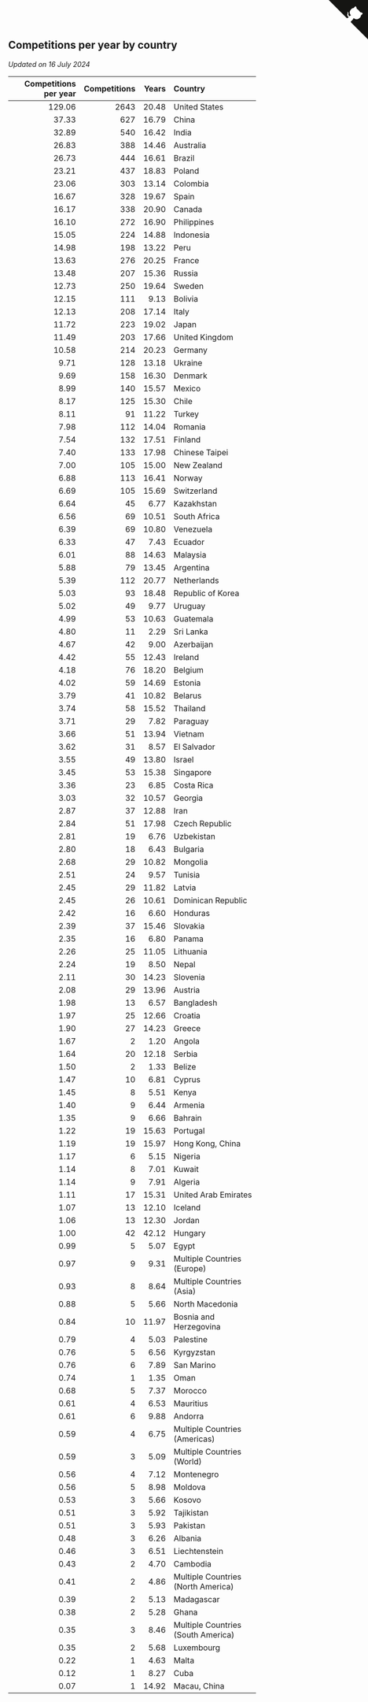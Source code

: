 ## Competitions per year by country

*Updated on 16 July 2024*

| Competitions per year | Competitions | Years | Country |
| ---: | ---: | ---: | :--- |
| 129.06 | 2643 | 20.48 | United States |
| 37.33 | 627 | 16.79 | China |
| 32.89 | 540 | 16.42 | India |
| 26.83 | 388 | 14.46 | Australia |
| 26.73 | 444 | 16.61 | Brazil |
| 23.21 | 437 | 18.83 | Poland |
| 23.06 | 303 | 13.14 | Colombia |
| 16.67 | 328 | 19.67 | Spain |
| 16.17 | 338 | 20.90 | Canada |
| 16.10 | 272 | 16.90 | Philippines |
| 15.05 | 224 | 14.88 | Indonesia |
| 14.98 | 198 | 13.22 | Peru |
| 13.63 | 276 | 20.25 | France |
| 13.48 | 207 | 15.36 | Russia |
| 12.73 | 250 | 19.64 | Sweden |
| 12.15 | 111 | 9.13 | Bolivia |
| 12.13 | 208 | 17.14 | Italy |
| 11.72 | 223 | 19.02 | Japan |
| 11.49 | 203 | 17.66 | United Kingdom |
| 10.58 | 214 | 20.23 | Germany |
| 9.71 | 128 | 13.18 | Ukraine |
| 9.69 | 158 | 16.30 | Denmark |
| 8.99 | 140 | 15.57 | Mexico |
| 8.17 | 125 | 15.30 | Chile |
| 8.11 | 91 | 11.22 | Turkey |
| 7.98 | 112 | 14.04 | Romania |
| 7.54 | 132 | 17.51 | Finland |
| 7.40 | 133 | 17.98 | Chinese Taipei |
| 7.00 | 105 | 15.00 | New Zealand |
| 6.88 | 113 | 16.41 | Norway |
| 6.69 | 105 | 15.69 | Switzerland |
| 6.64 | 45 | 6.77 | Kazakhstan |
| 6.56 | 69 | 10.51 | South Africa |
| 6.39 | 69 | 10.80 | Venezuela |
| 6.33 | 47 | 7.43 | Ecuador |
| 6.01 | 88 | 14.63 | Malaysia |
| 5.88 | 79 | 13.45 | Argentina |
| 5.39 | 112 | 20.77 | Netherlands |
| 5.03 | 93 | 18.48 | Republic of Korea |
| 5.02 | 49 | 9.77 | Uruguay |
| 4.99 | 53 | 10.63 | Guatemala |
| 4.80 | 11 | 2.29 | Sri Lanka |
| 4.67 | 42 | 9.00 | Azerbaijan |
| 4.42 | 55 | 12.43 | Ireland |
| 4.18 | 76 | 18.20 | Belgium |
| 4.02 | 59 | 14.69 | Estonia |
| 3.79 | 41 | 10.82 | Belarus |
| 3.74 | 58 | 15.52 | Thailand |
| 3.71 | 29 | 7.82 | Paraguay |
| 3.66 | 51 | 13.94 | Vietnam |
| 3.62 | 31 | 8.57 | El Salvador |
| 3.55 | 49 | 13.80 | Israel |
| 3.45 | 53 | 15.38 | Singapore |
| 3.36 | 23 | 6.85 | Costa Rica |
| 3.03 | 32 | 10.57 | Georgia |
| 2.87 | 37 | 12.88 | Iran |
| 2.84 | 51 | 17.98 | Czech Republic |
| 2.81 | 19 | 6.76 | Uzbekistan |
| 2.80 | 18 | 6.43 | Bulgaria |
| 2.68 | 29 | 10.82 | Mongolia |
| 2.51 | 24 | 9.57 | Tunisia |
| 2.45 | 29 | 11.82 | Latvia |
| 2.45 | 26 | 10.61 | Dominican Republic |
| 2.42 | 16 | 6.60 | Honduras |
| 2.39 | 37 | 15.46 | Slovakia |
| 2.35 | 16 | 6.80 | Panama |
| 2.26 | 25 | 11.05 | Lithuania |
| 2.24 | 19 | 8.50 | Nepal |
| 2.11 | 30 | 14.23 | Slovenia |
| 2.08 | 29 | 13.96 | Austria |
| 1.98 | 13 | 6.57 | Bangladesh |
| 1.97 | 25 | 12.66 | Croatia |
| 1.90 | 27 | 14.23 | Greece |
| 1.67 | 2 | 1.20 | Angola |
| 1.64 | 20 | 12.18 | Serbia |
| 1.50 | 2 | 1.33 | Belize |
| 1.47 | 10 | 6.81 | Cyprus |
| 1.45 | 8 | 5.51 | Kenya |
| 1.40 | 9 | 6.44 | Armenia |
| 1.35 | 9 | 6.66 | Bahrain |
| 1.22 | 19 | 15.63 | Portugal |
| 1.19 | 19 | 15.97 | Hong Kong, China |
| 1.17 | 6 | 5.15 | Nigeria |
| 1.14 | 8 | 7.01 | Kuwait |
| 1.14 | 9 | 7.91 | Algeria |
| 1.11 | 17 | 15.31 | United Arab Emirates |
| 1.07 | 13 | 12.10 | Iceland |
| 1.06 | 13 | 12.30 | Jordan |
| 1.00 | 42 | 42.12 | Hungary |
| 0.99 | 5 | 5.07 | Egypt |
| 0.97 | 9 | 9.31 | Multiple Countries (Europe) |
| 0.93 | 8 | 8.64 | Multiple Countries (Asia) |
| 0.88 | 5 | 5.66 | North Macedonia |
| 0.84 | 10 | 11.97 | Bosnia and Herzegovina |
| 0.79 | 4 | 5.03 | Palestine |
| 0.76 | 5 | 6.56 | Kyrgyzstan |
| 0.76 | 6 | 7.89 | San Marino |
| 0.74 | 1 | 1.35 | Oman |
| 0.68 | 5 | 7.37 | Morocco |
| 0.61 | 4 | 6.53 | Mauritius |
| 0.61 | 6 | 9.88 | Andorra |
| 0.59 | 4 | 6.75 | Multiple Countries (Americas) |
| 0.59 | 3 | 5.09 | Multiple Countries (World) |
| 0.56 | 4 | 7.12 | Montenegro |
| 0.56 | 5 | 8.98 | Moldova |
| 0.53 | 3 | 5.66 | Kosovo |
| 0.51 | 3 | 5.92 | Tajikistan |
| 0.51 | 3 | 5.93 | Pakistan |
| 0.48 | 3 | 6.26 | Albania |
| 0.46 | 3 | 6.51 | Liechtenstein |
| 0.43 | 2 | 4.70 | Cambodia |
| 0.41 | 2 | 4.86 | Multiple Countries (North America) |
| 0.39 | 2 | 5.13 | Madagascar |
| 0.38 | 2 | 5.28 | Ghana |
| 0.35 | 3 | 8.46 | Multiple Countries (South America) |
| 0.35 | 2 | 5.68 | Luxembourg |
| 0.22 | 1 | 4.63 | Malta |
| 0.12 | 1 | 8.27 | Cuba |
| 0.07 | 1 | 14.92 | Macau, China |


<a href="https://github.com/jonatanklosko/wca_statistics" class="github-corner" aria-label="View source on Github"><svg width="80" height="80" viewBox="0 0 250 250" style="fill:#151513; color:#fff; position: absolute; top: 0; border: 0; right: 0;" aria-hidden="true"><path d="M0,0 L115,115 L130,115 L142,142 L250,250 L250,0 Z"></path><path d="M128.3,109.0 C113.8,99.7 119.0,89.6 119.0,89.6 C122.0,82.7 120.5,78.6 120.5,78.6 C119.2,72.0 123.4,76.3 123.4,76.3 C127.3,80.9 125.5,87.3 125.5,87.3 C122.9,97.6 130.6,101.9 134.4,103.2" fill="currentColor" style="transform-origin: 130px 106px;" class="octo-arm"></path><path d="M115.0,115.0 C114.9,115.1 118.7,116.5 119.8,115.4 L133.7,101.6 C136.9,99.2 139.9,98.4 142.2,98.6 C133.8,88.0 127.5,74.4 143.8,58.0 C148.5,53.4 154.0,51.2 159.7,51.0 C160.3,49.4 163.2,43.6 171.4,40.1 C171.4,40.1 176.1,42.5 178.8,56.2 C183.1,58.6 187.2,61.8 190.9,65.4 C194.5,69.0 197.7,73.2 200.1,77.6 C213.8,80.2 216.3,84.9 216.3,84.9 C212.7,93.1 206.9,96.0 205.4,96.6 C205.1,102.4 203.0,107.8 198.3,112.5 C181.9,128.9 168.3,122.5 157.7,114.1 C157.9,116.9 156.7,120.9 152.7,124.9 L141.0,136.5 C139.8,137.7 141.6,141.9 141.8,141.8 Z" fill="currentColor" class="octo-body"></path></svg></a><style>.github-corner:hover .octo-arm{animation:octocat-wave 560ms ease-in-out}@keyframes octocat-wave{0%,100%{transform:rotate(0)}20%,60%{transform:rotate(-25deg)}40%,80%{transform:rotate(10deg)}}@media (max-width:500px){.github-corner:hover .octo-arm{animation:none}.github-corner .octo-arm{animation:octocat-wave 560ms ease-in-out}}</style>
